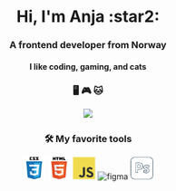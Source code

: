 <h1 align="center">Hi, I'm Anja :star2:</h1>
<h3 align="center">A frontend developer from Norway</h3>

<div id="header" align="center">
  
 #### I like coding, gaming, and cats
  
 ### :desktop_computer: :video_game: :cat:

  <img src="https://github.com/Feycalion/Feycalion/assets/90476295/09b9275c-5e15-49f7-b78c-d2dffd8a657e" />
  
 ### :hammer_and_wrench: My favorite tools

  <img src="https://raw.githubusercontent.com/devicons/devicon/master/icons/css3/css3-original-wordmark.svg" alt="css3" width="40" height="40"/> <img src="https://raw.githubusercontent.com/devicons/devicon/master/icons/html5/html5-original-wordmark.svg" alt="html5" width="40" height="40"/> <img src="https://raw.githubusercontent.com/devicons/devicon/master/icons/javascript/javascript-original.svg" alt="javascript" width="40" height="40"/> <img src="https://www.vectorlogo.zone/logos/figma/figma-icon.svg" alt="figma" width="40" height="40"/> <img src="https://raw.githubusercontent.com/devicons/devicon/master/icons/photoshop/photoshop-line.svg" alt="photoshop" width="40" height="40"/>

</div>

